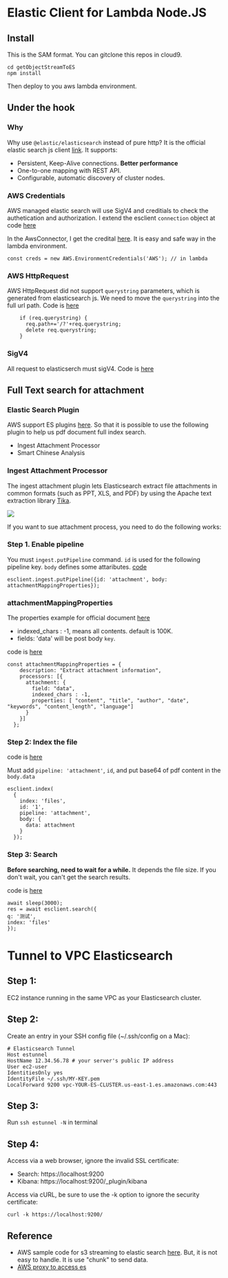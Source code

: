 # Elastic Client for Lambda Node.JS

## Install
This is the SAM format. You can gitclone this repos in cloud9.

```
cd getObjectStreamToES
npm install
```
Then deploy to you aws lambda environment.

## Under the hook

### Why
Why use `@elastic/elasticsearch` instead of pure http? It is the official elastic search js client [link](https://github.com/elastic/elasticsearch-js). It supports:

- Persistent, Keep-Alive connections. **Better performance**
- One-to-one mapping with REST API.
- Configurable, automatic discovery of cluster nodes.


### AWS Credentials
AWS managed elastic search will use SigV4 and creditials to check the authetication and authorization. I extend the esclient `connection` object at code [here](https://github.com/imyoungyang/elasticserch-aws-js/blob/master/getObjectStreamToES/es_client.js#L6)

In the AwsConnector, I get the credital [here](https://github.com/imyoungyang/elasticserch-aws-js/blob/master/getObjectStreamToES/aws_es_connector.js#L7). It is easy and safe way in the lambda environment.

```
const creds = new AWS.EnvironmentCredentials('AWS'); // in lambda
```

### AWS HttpRequest
AWS HttpRequest did not support `querystring` parameters, which is generated from elasticsearch js. We need to move the `querystring` into the full url path. Code is [here](https://github.com/imyoungyang/elasticserch-aws-js/blob/master/getObjectStreamToES/aws_es_connector.js#L40)

```
    if (req.querystring) {
      req.path+='/?'+req.querystring;
      delete req.querystring;
    }
```

### SigV4

All request to elasticserch must sigV4. Code is [here](https://github.com/imyoungyang/elasticserch-aws-js/blob/master/getObjectStreamToES/aws_es_connector.js#L10)

## Full Text search for attachment

### Elastic Search Plugin
AWS support ES plugins [here](https://docs.aws.amazon.com/elasticsearch-service/latest/developerguide/aes-supported-plugins.html). So that it is possible to use the following plugin to help us pdf document full index search.

- Ingest Attachment Processor
- Smart Chinese Analysis

### Ingest Attachment Processor
The ingest attachment plugin lets Elasticsearch extract file attachments in common formats (such as PPT, XLS, and PDF) by using the Apache text extraction library [Tika](http://tika.apache.org/).

![](https://www.tutorialspoint.com/tika/images/tika_architecture.jpg)

If you want to sue attachment process, you need to do the following works:

### Step 1. Enable pipeline

You must `ingest.putPipeline` command. `id` is used for the following pipeline key. `body` defines some attaributes. [code](https://github.com/imyoungyang/elasticserch-aws-js/blob/master/getObjectStreamToES/index.js#L87)

```
esclient.ingest.putPipeline({id: 'attachment', body: attachmentMappingProperties});
```

### attachmentMappingProperties

The properties example for official document [here](https://www.elastic.co/guide/en/elasticsearch/plugins/6.7/ingest-attachment-extracted-chars.html)

- indexed_chars : -1, means all contents. default is 100K.
- fields: 'data' will be post body `key`.

code is [here](https://github.com/imyoungyang/elasticserch-aws-js/blob/master/getObjectStreamToES/index.js#L87)

```
const attachmentMappingProperties = {
    description: "Extract attachment information",
    processors: [{
      attachment: {
        field: "data",
        indexed_chars : -1,
        properties: [ "content", "title", "author", "date", "keywords", "content_length", "language"]
      }
    }]
  };
```

### Step 2: Index the file

code is [here](https://github.com/imyoungyang/elasticserch-aws-js/blob/master/getObjectStreamToES/index.js#L93)

Must add `pipeline: 'attachment'`, `id`, and put base64 of pdf content in the `body.data`

```
esclient.index(
  {
    index: 'files',
    id: '1',
    pipeline: 'attachment',
    body: {
      data: attachment
    }
  });
```

### Step 3: Search

**Before searching, need to wait for a while.** It depends the file size. If you don't wait, you can't get the search results.

code is [here](https://github.com/imyoungyang/elasticserch-aws-js/blob/master/getObjectStreamToES/index.js#L104)

```
await sleep(3000);
res = await esclient.search({
q: '测试',
index: 'files'
});
```

# Tunnel to VPC Elasticsearch

## Step 1:
EC2 instance running in the same VPC as your Elasticsearch cluster.

## Step 2:
Create an entry in your SSH config file (~/.ssh/config on a Mac):

```
# Elasticsearch Tunnel
Host estunnel
HostName 12.34.56.78 # your server's public IP address
User ec2-user
IdentitiesOnly yes
IdentityFile ~/.ssh/MY-KEY.pem
LocalForward 9200 vpc-YOUR-ES-CLUSTER.us-east-1.es.amazonaws.com:443
```

## Step 3:

Run `ssh estunnel -N` in terminal

## Step 4:

Access via a web browser, ignore the invalid SSL certificate:

* Search: https://localhost:9200
* Kibana: https://localhost:9200/_plugin/kibana

Access via cURL, be sure to use the -k option to ignore the security certificate:

`curl -k https://localhost:9200/`


## Reference
* AWS sample code for s3 streaming to elastic search [here](https://github.com/aws-samples/amazon-elasticsearch-lambda-samples). But, it is not easy to handle. It is use "chunk" to send data.
* [AWS proxy to access es](https://www.jeremydaly.com/access-aws-vpc-based-elasticsearch-cluster-locally/)
